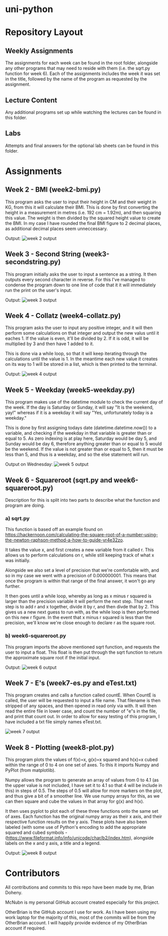 # uni-python

# Repository Layout

## Weekly Assignments

The assignments for each week can be found in the root folder, alongside any other programs that may need to reside with them (i.e. the sqrt.py function for week 6). Each of the assignments includes the week it was set in the title, followed by the name of the program as requested by the assignment.

## Lecture Content

Any additional programs set up while watching the lectures can be found in this folder. 

## Labs

Attempts and final answers for the optional lab sheets can be found in this folder.

# Assignments

## Week 2 - BMI (week2-bmi.py)

This program asks the user to input their height in CM and their weight in KG, from this it will calculate their BMI. This is done by first converting the height in a measurement in metres (i.e. 192 cm = 1.92m), and then squaring this value. The weight is then divided by the squared height value to create the BMI. In my case I have rounded the final BMI figure to 2 decimal places, as additional decimal places seem unneccessary.

Output:
![week 2 output](https://screenshot.click/24_11-enipv-8g0ki.jpg)

## Week 3 - Second String (week3-secondstring.py)

This program initially asks the user to input a sentence as a string. It then outputs every second character in reverse. For this I've managed to condense the program down to one line of code that it it will immediately run the print on the user's input.

Output:
![week 3 output](https://screenshot.click/24_11-qchvj-ryzfd.jpg)

## Week 4 - Collatz (week4-collatz.py)

This program asks the user to input any positive integer, and it will then perform some calculations on that integer and output the new valus until it eaches 1. If the value is even, it'll be divided by 2. If it is odd, it will be multiplied by 3 and then have 1 added to it. 

This is done via a while loop, so that it will keep iterating through the calculations until the value is 1. In the meantime each new value it creates on its way to 1 will be stored in a list, which is then printed to the terminal.

Output:
![week 4 output](https://screenshot.click/24_10-ov46k-4efs6.jpg)

## Week 5 - Weekday (week5-weekday.py)

This program makes use of the datetime module to check the current day of the week. If the day is Saturday or Sunday, it will say "It is the weekend, yay!" whereas if it is a weekday it will say "Yes, unfortunately today is a weekday." 

This is done by first assigning todays date (datetime.datetime.now()) to a variable, and checking if the weekday in that variable is greater than or equal to 5. As zero indexing is at play here, Saturday would be day 5, and Sunday would be day 6, therefore anything greater than or equal to 5 would be the weekend. If the value is not greater than or equal to 5, then it must be less than 5, and thus is a weekday, and so the else statement will run.

Output on Wednesday:
![week 5 output](https://screenshot.click/24_06-8l1ny-k2yt7.jpg)

## Week 6 - Squareroot (sqrt.py and week6-squareroot.py)

Description for this is split into two parts to describe what the function and program are doing.

### a) sqrt.py

This function is based off an example found on https://hackernoon.com/calculating-the-square-root-of-a-number-using-the-newton-raphson-method-a-how-to-guide-yr4e32zo.

It takes the value x, and first creates a new variable from it called r. This allows us to perform calculations on r, while still keeping track of what x was initially. 

Alongside we also set a level of precision that we're comfortable with, and so in my case we went with a precision of 0.000000001. This means that once the program is within that range of the final answer, it won't go any further.

It then goes until a while loop, whereby as long as x minus r squared is larger than the precision variable it will perform the next step. That next step is to add r and x together, divide it by r, and then divde that by 2. This gives us a new next guess to run with, as the while loop is then performed on this new r figure. In the event that x minus r squared is less than the precision, we'll know we're close enough to declare r as the square root.

### b) week6-squareroot.py

This program imports the above mentioned sqrt function, and requests the user to input a float. This float is then put through the sqrt function to return the approximate square root if the initial input.

Output:
![week 6 output](https://screenshot.click/24_13-cfizy-qmzth.jpg)

## Week 7 - E's (week7-es.py and eTest.txt)

This program creates and calls a function called countE. When CountE is called, the user will be requested to input a file name. That filename is then stripped of any spaces, and then opened in read only via with. It will then read the entire file in lower case, and count the number of "e"s in the file, and print that count out. In order to allow for easy testing of this program, I have included a txt file simply names eTest.txt.

![week 7 output](https://screenshot.click/24_23-2y5jb-jtpit.jpg)

## Week 8 - Plotting (week8-plot.py)

This program plots the values of f(x)=x, g(x)=x squared and h(x)=x cubed within the range of 0 to 4 on one set of axes. To this it imports Numpy and PyPlot (from matplotlib). 

Numpy allows the program to generate an array of values from 0 to 4.1 (as the upper value is not included, I have set it to 4.1 so that 4 will be include in this) in steps of 0.5. The steps of 0.5 will allow for more markers on the plot, and thus give a bit of a smoother line. We use numpy arrays for this, as we can then square and cube the values in that array for g(x) and h(x).

It then uses pyplot to plot each of these three functions onto the same set of axes. Each function has the original numpy array as their x axis, and their respective function results on the y axis. These plots have also been labeled (with some use of Python's encoding to add the appropriate squared and cubed symbols - (https://www.fileformat.info/info/unicode/char/b2/index.htm), alongside labels on the x and y axis, a title and a legend.

Output:
![week 8 output](https://screenshot.click/24_24-pdhi3-8j8pj.jpg)

# Contributors

All contributions and commits to this repo have been made by me, Brian Doheny.

McNubn is my personal GitHub account created especially for this project.

OtherBrian is the GitHub account I use for work. As I have been using my work laptop for the majority of this, most of the commits will be from the OtherBrian account. I will happily provide evidence of my OtherBrian account if required.